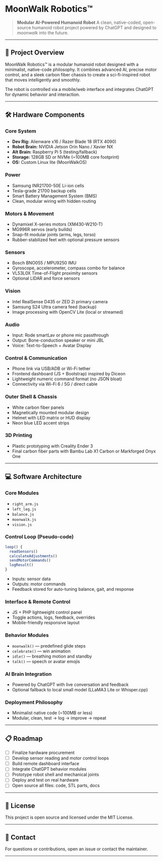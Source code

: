 # MoonWalk Robotics™

> **Modular AI-Powered Humanoid Robot**
> A clean, native-coded, open-source humanoid robot project powered by ChatGPT and designed to *moonwalk* into the future.

---

## 🚀 Project Overview

MoonWalk Robotics™ is a modular humanoid robot designed with a minimalist, native-code philosophy. It combines advanced AI, precise motor control, and a sleek carbon fiber chassis to create a sci-fi-inspired robot that moves intelligently and smoothly.

The robot is controlled via a mobile/web interface and integrates ChatGPT for dynamic behavior and interaction.

---

## 🛠️ Hardware Components

### Core System

* **Dev Rig:** Alienware x16 / Razer Blade 18 (RTX 4090)
* **Robot Brain:** NVIDIA Jetson Orin Nano / Xavier NX
* **Alt Brain:** Raspberry Pi 5 (testing/fallback)
* **Storage:** 128GB SD or NVMe (\~100MB core footprint)
* **OS:** Custom Linux lite (MoonWalkOS)

### Power

* Samsung INR21700-50E Li-ion cells
* Tesla-grade 21700 backup cells
* Smart Battery Management System (BMS)
* Clean, modular wiring with hidden routing

### Motors & Movement

* Dynamixel X-series motors (XM430-W210-T)
* MG996R servos (early builds)
* Snap-fit modular joints (arms, legs, torso)
* Rubber-stabilized feet with optional pressure sensors

### Sensors

* Bosch BNO055 / MPU9250 IMU
* Gyroscope, accelerometer, compass combo for balance
* VL53L0X Time-of-Flight proximity sensors
* Optional LIDAR and force sensors

### Vision

* Intel RealSense D435 or ZED 2i primary camera
* Samsung S24 Ultra camera feed (backup)
* Image processing with OpenCV Lite (local or streamed)

### Audio

* Input: Rode smartLav or phone mic passthrough
* Output: Bone-conduction speaker or mini JBL
* Voice: Text-to-Speech + Avatar Display

### Control & Communication

* Phone link via USB/ADB or Wi-Fi tether
* Frontend dashboard (JS + Bootstrap) inspired by Diceon
* Lightweight numeric command format (no JSON bloat)
* Connectivity via Wi-Fi 6 / 5G / direct cable

### Outer Shell & Chassis

* White carbon fiber panels
* Magnetically mounted modular design
* Helmet with LED matrix or HUD display
* Neon blue LED accent strips

### 3D Printing

* Plastic prototyping with Creality Ender 3
* Final carbon fiber parts with Bambu Lab X1 Carbon or Markforged Onyx One

---

## 💻 Software Architecture

### Core Modules

* `right_arm.js`
* `left_leg.js`
* `balance.js`
* `moonwalk.js`
* `vision.js`

### Control Loop (Pseudo-code)

```js
loop() {
  readSensors()
  calculateAdjustments()
  sendMotorCommands()
  logResult()
}
```

* Inputs: sensor data
* Outputs: motor commands
* Feedback stored for auto-tuning balance, gait, and response

### Interface & Remote Control

* JS + PHP lightweight control panel
* Toggle actions, logs, feedback, overrides
* Mobile-friendly responsive layout

### Behavior Modules

* `moonwalk()` — predefined glide steps
* `celebrate()` — win animation
* `idle()` — breathing motion and standby
* `talk()` — speech or avatar emojis

### AI Brain Integration

* Powered by ChatGPT with live conversation and feedback
* Optional fallback to local small model (LLaMA3 Lite or Whisper.cpp)

### Deployment Philosophy

* Minimalist native code (\~100MB or less)
* Modular, clean, test → log → improve → repeat

---

## 📋 Roadmap

* [ ] Finalize hardware procurement
* [ ] Develop sensor reading and motor control loops
* [ ] Build remote dashboard interface
* [ ] Integrate ChatGPT behavior modules
* [ ] Prototype robot shell and mechanical joints
* [ ] Deploy and test on real hardware
* [ ] Open source all files: code, STL parts, docs

---

## 📜 License

This project is open source and licensed under the MIT License.

---

## 💙 Contact

For questions or contributions, open an issue or contact the maintainer.

---
